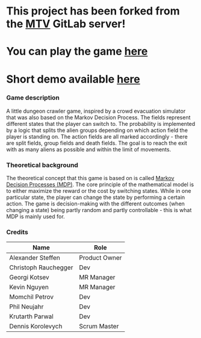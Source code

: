 # This project has been forked from the [MTV](https://www.mtv.tu-berlin.de/menue/home/) GitLab server!
# You can play the game [here](https://pr.mtv.tu-berlin.de/2021sose-evakuierung)
# Short demo available [here](https://youtu.be/KSHAEq6LcC4)

### Game description
A little dungeon crawler game, inspired by a crowd evacuation simulator that was also based on the Markov Decision Process.
The fields represent different states that the player can switch to. The probability is implemented by a logic that splits the alien groups depending on which action field the player is standing on.
The action fields are all marked accordingly - there are split fields, group fields and death fields.
The goal is to reach the exit with as many aliens as possible and within the limit of movements.

### Theoretical background
The theoretical concept that this game is based on is called [Markov Decision Processes (MDP)](https://en.wikipedia.org/wiki/Markov_decision_process).
The core principle of the mathematical model is to either maximize the reward or the cost by switching states.
While in one particular state, the player can change the state by performing a certain action. The game is decision-making with the different outcomes (when changing a state) being partly random and partly controllable - this is what MDP is mainly used for.

### Credits

| Name    | Role         | 
| ------ | ------------------- | 
| Alexander Steffen    | Product Owner        | 
| Christoph Rauchegger   | Dev        | 
| Georgi Kotsev  | MR Manager        | 
| Kevin Nguyen   | MR Manager       | 
| Momchil Petrov    | Dev      |
| Phil Neujahr    | Dev  |
| Krutarth Parwal | Dev |
| Dennis Korolevych | Scrum Master |
